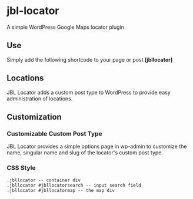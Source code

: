 # jbl-locator
A simple WordPress Google Maps locator plugin

## Use
Simply add the following shortcode to your page or post **[jbllocator]**

## Locations
JBL Locator adds a custom post type to WordPress to provide easy administration of locations.

## Customization

### Customizable Custom Post Type
JBL Locator provides a simple options page in wp-admin to customize the name, singular name and slug of the locator's custom post type.

### CSS Style
```
.jbllocator -- container div
.jbllocator #jbllocatorsearch -- input search field
.jbllocator #jbllocatormap -- the map div
```
